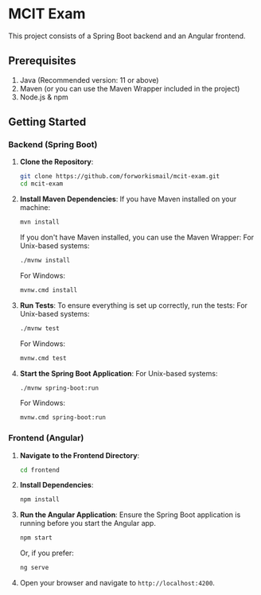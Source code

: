 # MCIT Exam

This project consists of a Spring Boot backend and an Angular frontend.

## Prerequisites

1. Java (Recommended version: 11 or above)
2. Maven (or you can use the Maven Wrapper included in the project)
3. Node.js & npm

## Getting Started

### Backend (Spring Boot)

1. **Clone the Repository**:
   ```bash
   git clone https://github.com/forworkismail/mcit-exam.git 
   cd mcit-exam 
   ```

2. **Install Maven Dependencies**:
   If you have Maven installed on your machine:
   ```bash
   mvn install
   ```
   If you don't have Maven installed, you can use the Maven Wrapper:
   For Unix-based systems:
   ```bash
   ./mvnw install
   ```
   For Windows:
   ```bash
   mvnw.cmd install
   ```

3. **Run Tests**:
   To ensure everything is set up correctly, run the tests:
   For Unix-based systems:
   ```bash
   ./mvnw test
   ```
   For Windows:
   ```bash
   mvnw.cmd test
   ```

4. **Start the Spring Boot Application**:
   For Unix-based systems:
   ```bash
   ./mvnw spring-boot:run
   ```
   For Windows:
   ```bash
   mvnw.cmd spring-boot:run
   ```

### Frontend (Angular)

1. **Navigate to the Frontend Directory**:
   ```bash
   cd frontend
   ```

2. **Install Dependencies**:
   ```bash
   npm install
   ```

3. **Run the Angular Application**:
   Ensure the Spring Boot application is running before you start the Angular app.
   ```bash
   npm start
   ```

   Or, if you prefer:
   ```bash
   ng serve
   ```

4. Open your browser and navigate to `http://localhost:4200`.
